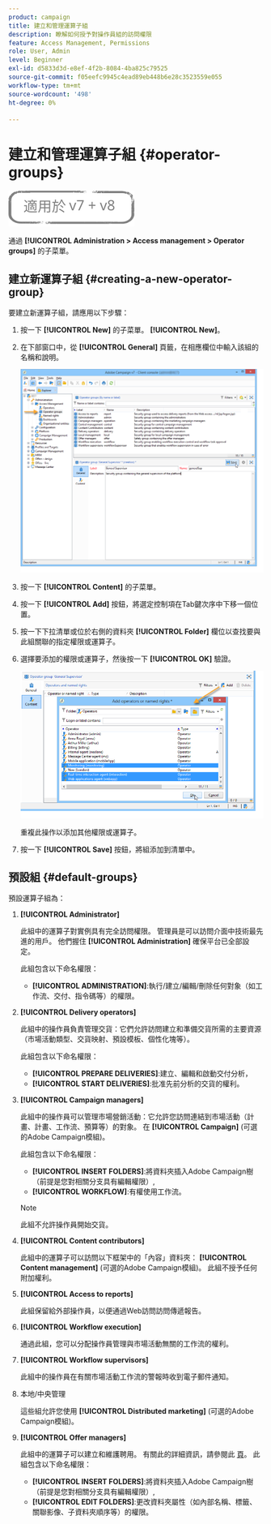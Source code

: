 ```yaml
---
product: campaign
title: 建立和管理運算子組
description: 瞭解如何授予對操作員組的訪問權限
feature: Access Management, Permissions
role: User, Admin
level: Beginner
exl-id: d5833d3d-e8ef-4f2b-8084-4ba825c79525
source-git-commit: f05eefc9945c4ead89eb448b6e28c3523559e055
workflow-type: tm+mt
source-wordcount: '498'
ht-degree: 0%

---
```


# 建立和管理運算子組 {#operator-groups}

![](../../assets/common.svg)

通過 **[!UICONTROL Administration > Access management > Operator groups]** 的子菜單。

## 建立新運算子組 {#creating-a-new-operator-group}

要建立新運算子組，請應用以下步驟：

1. 按一下 **[!UICONTROL New]** 的子菜單。 **[!UICONTROL New]**。
1. 在下部窗口中，從 **[!UICONTROL General]** 頁籤，在相應欄位中輸入該組的名稱和說明。

   ![](assets/s_ncs_user_create_operator_gp.png)

1. 按一下 **[!UICONTROL Content]** 的子菜單。
1. 按一下 **[!UICONTROL Add]** 按鈕，將選定控制項在Tab鍵次序中下移一個位置。
1. 按一下下拉清單或位於右側的資料夾 **[!UICONTROL Folder]** 欄位以查找要與此組關聯的指定權限或運算子。
1. 選擇要添加的權限或運算子，然後按一下 **[!UICONTROL OK]** 驗證。

   ![](assets/s_ncs_user_create_operator_gp03.png)

   重複此操作以添加其他權限或運算子。

1. 按一下 **[!UICONTROL Save]** 按鈕，將組添加到清單中。

## 預設組 {#default-groups}

預設運算子組為：

1. **[!UICONTROL Administrator]**

   此組中的運算子對實例具有完全訪問權限。 管理員是可以訪問介面中技術最先進的用戶。 他們握住 **[!UICONTROL Administration]** 確保平台已全部設定。

   此組包含以下命名權限：

   * **[!UICONTROL ADMINISTRATION]**:執行/建立/編輯/刪除任何對象（如工作流、交付、指令碼等）的權限。

1. **[!UICONTROL Delivery operators]**

   此組中的操作員負責管理交貨：它們允許訪問建立和準備交貨所需的主要資源（市場活動類型、交貨映射、預設模板、個性化塊等）。

   此組包含以下命名權限：

   * **[!UICONTROL PREPARE DELIVERIES]**:建立、編輯和啟動交付分析，
   * **[!UICONTROL START DELIVERIES]**:批准先前分析的交貨的權利。

1. **[!UICONTROL Campaign managers]**

   此組中的操作員可以管理市場營銷活動：它允許您訪問連結到市場活動（計畫、計畫、工作流、預算等）的對象。 在 **[!UICONTROL Campaign]** (可選的Adobe Campaign模組)。

   此組包含以下命名權限：

   * **[!UICONTROL INSERT FOLDERS]**:將資料夾插入Adobe Campaign樹（前提是您對相關分支具有編輯權限）,
   * **[!UICONTROL WORKFLOW]**:有權使用工作流。
   >[!NOTE]
   >
   >此組不允許操作員開始交貨。

1. **[!UICONTROL Content contributors]**

   此組中的運算子可以訪問以下框架中的「內容」資料夾： **[!UICONTROL Content management]** (可選的Adobe Campaign模組)。 此組不授予任何附加權利。

1. **[!UICONTROL Access to reports]**

   此組保留給外部操作員，以便通過Web訪問訪問傳遞報告。

1. **[!UICONTROL Workflow execution]**

   通過此組，您可以分配操作員管理與市場活動無關的工作流的權利。

1. **[!UICONTROL Workflow supervisors]**

   此組中的操作員在有關市場活動工作流的警報時收到電子郵件通知。

1. 本地/中央管理

   這些組允許您使用 **[!UICONTROL Distributed marketing]** (可選的Adobe Campaign模組)。

1. **[!UICONTROL Offer managers]**

   此組中的運算子可以建立和維護聘用。 有關此的詳細資訊，請參閱此 [頁](../../interaction/using/operator-profiles.md)。
此組包含以下命名權限：

   * **[!UICONTROL INSERT FOLDERS]**:將資料夾插入Adobe Campaign樹（前提是您對相關分支具有編輯權限）,
   * **[!UICONTROL EDIT FOLDERS]**:更改資料夾屬性（如內部名稱、標籤、關聯影像、子資料夾順序等）的權限。
